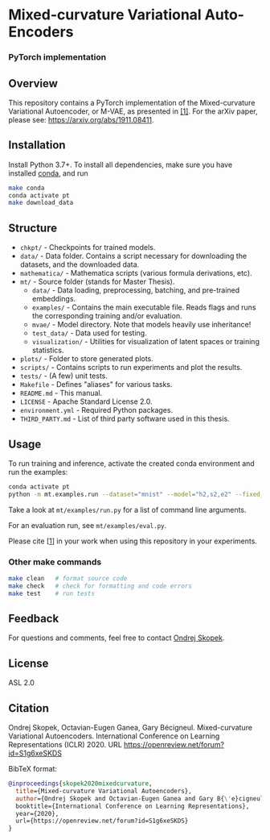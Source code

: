 # Mixed-curvature Variational Auto-Encoders

### PyTorch implementation

## Overview

This repository contains a PyTorch implementation of the Mixed-curvature Variational Autoencoder, or M-VAE,
as presented in [[1]](#citation). For the arXiv paper, please see: https://arxiv.org/abs/1911.08411.

## Installation

Install Python 3.7+.
To install all dependencies, make sure you have installed [conda](https://docs.conda.io/en/latest/miniconda.html), and run

```bash
make conda
conda activate pt
make download_data
```


## Structure

* `chkpt/` - Checkpoints for trained models.
* `data/` - Data folder. Contains a script necessary for downloading the datasets, and the downloaded data.
* `mathematica/` - Mathematica scripts (various formula derivations, etc).
* `mt/` - Source folder (stands for Master Thesis).
  * `data/` - Data loading, preprocessing, batching, and pre-trained embeddings.
  * `examples/` - Contains the main executable file. Reads flags and runs the corresponding training and/or evaluation.
  * `mvae/` - Model directory. Note that models heavily use inheritance!
  * `test_data/` - Data used for testing.
  * `visualization/` - Utilities for visualization of latent spaces or training statistics.
* `plots/` - Folder to store generated plots.
* `scripts/` - Contains scripts to run experiments and plot the results.
* `tests/` - (A few) unit tests.
* `Makefile` - Defines "aliases" for various tasks.
* `README.md` - This manual.
* `LICENSE` - Apache Standard License 2.0.
* `environment.yml` - Required Python packages.
* `THIRD_PARTY.md` - List of third party software used in this thesis.

## Usage

To run training and inference, activate the created conda environment and run the examples:

```bash
conda activate pt
python -m mt.examples.run --dataset="mnist" --model="h2,s2,e2" --fixed_curvature=False 
```

Take a look at `mt/examples/run.py` for a list of command line arguments.

For an evaluation run, see `mt/examples/eval.py`.

Please cite [[1](#citation)] in your work when using this repository in your experiments.

### Other make commands

```bash
make clean   # format source code
make check   # check for formatting and code errors
make test    # run tests
```

## Feedback

For questions and comments, feel free to contact [Ondrej Skopek](mailto:oskopek@oskopek.com).

## License

ASL 2.0

## Citation

Ondrej Skopek, Octavian-Eugen Ganea, Gary Bécigneul. Mixed-curvature Variational Autoencoders. International Conference on Learning Representations (ICLR) 2020. URL https://openreview.net/forum?id=S1g6xeSKDS

BibTeX format:
```bibtex
@inproceedings{skopek2020mixedcurvature,
  title={Mixed-curvature Variational Autoencoders},
  author={Ondrej Skopek and Octavian-Eugen Ganea and Gary B{\'e}cigneul,
  booktitle={International Conference on Learning Representations},
  year={2020},
  url={https://openreview.net/forum?id=S1g6xeSKDS}
}
```
